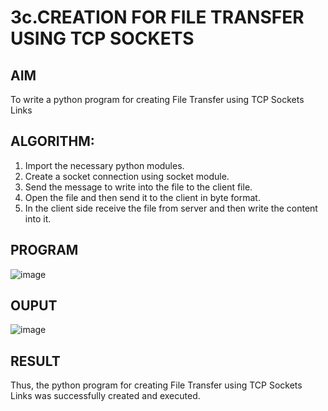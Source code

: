 # 3c.CREATION FOR FILE TRANSFER USING TCP SOCKETS
## AIM
To write a python program for creating File Transfer using TCP Sockets Links
## ALGORITHM:
1. Import the necessary python modules.
2. Create a socket connection using socket module.
3. Send the message to write into the file to the client file.
4. Open the file and then send it to the client in byte format.
5. In the client side receive the file from server and then write the content into it.
## PROGRAM
![image](https://github.com/user-attachments/assets/98eeeb75-f9d1-44c0-abf2-65a907c94768)

## OUPUT
![image](https://github.com/user-attachments/assets/f9ebd5b7-b6a7-4592-8a1e-b10254371abf)

## RESULT
Thus, the python program for creating File Transfer using TCP Sockets Links was 
successfully created and executed.
